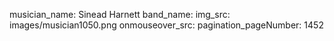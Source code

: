 musician_name: Sinead Harnett
band_name: 
img_src: images/musician1050.png
onmouseover_src: 
pagination_pageNumber: 1452